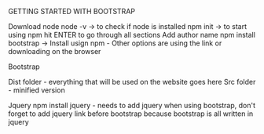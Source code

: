 
GETTING STARTED WITH BOOTSTRAP

Download node
node -v -> to check if node is installed
npm init -> to start using npm
hit ENTER to go through all sections
Add author name
npm install bootstrap -> Install usign npm - Other options are using the link or downloading on the browser

Bootstrap

Dist folder - everything that will be used on the website goes here
Src folder - minified version

Jquery
npm install jquery - needs to add jquery when using bootstrap, don't forget to add jquery link before bootstrap because bootstrap is all written in jquery
